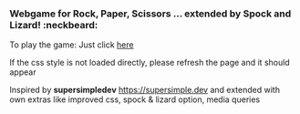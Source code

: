 ### Webgame for Rock, Paper, Scissors ... extended by Spock and Lizard! :neckbeard:

To play the game: Just click [here](https://davidbistron.github.io/Rock-Paper-Scissors-Spock-Lizard/)
<p>If the css style is not loaded directly, please refresh the page and it should appear</p>

Inspired by <b>supersimpledev</b> https://supersimple.dev and extended with own extras like improved css, spock & lizard option, media queries
